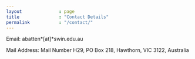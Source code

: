 ```yaml
---
layout              : page
title               : "Contact Details"
permalink           : "/contact/"
---
```


Email: abatten*[at]*swin.edu.au

Mail Address: Mail Number H29, PO Box 218, Hawthorn, VIC 3122, Australia 
